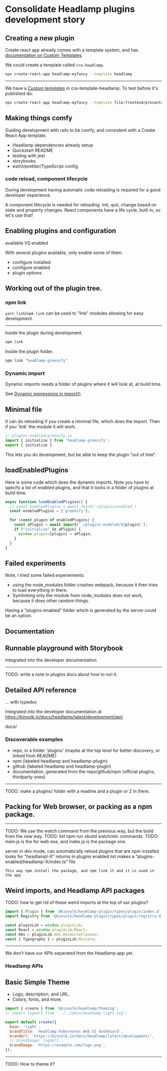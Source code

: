 # Consolidate Headlamp plugins development story 



## Creating a new plugin

Create react app already comes with a template system, and has 
[documentation on Custom Templates](https://create-react-app.dev/docs/custom-templates/)

We could create a template called `cra-headlamp`.

```bash
npx create-react-app headlamp-myfancy --template headlamp
```

---

We have a [Custom templates](https://create-react-app.dev/docs/custom-templates/)
in cra-template-headlamp. To test before it's published do:

```bash
npx create-react-app headlamp-myfancy --template file:frontend/presentation/cra-template-headlamp
```


## Making things comfy

Guiding development with rails to be comfy, and consistent with a Create React App template.

- Headlamp dependencies already setup
- Quickstart README
- testing with jest
- storybooks
- eslint/prettier/TypeScript config


### code reload, component lifecycle

During development having automatic code reloading is required for a good developer experience.

A component lifecycle is needed for reloading. Init, quit, change based on state and property changes.
React components have a life cycle, built in, so let's use that!



## Enabling plugins and configuration

available VS enabled

With several plugins available, only enable some of them.

- configure installed
- configure enabled
- plugin options


## Working out of the plugin tree.

### npm link

`yarn link`/`npm link` can be used to "link" modules allowing for easy development.


---


Inside the plugin during development.
```bash
npm link
```

Inside the plugin folder.

```bash
npm link "headlamp-greenify"
```


### Dynamic import

Dynamic imports needs a folder of plugins where it will look at, at build time.

See [Dynamic expressions in import()](https://webpack.js.org/api/module-methods/#dynamic-expressions-in-import)



## Minimal file

It can do reloading if you create a minimal file, which does the import.
Then if you 'link' the module it will work.

```js
// plugins-enabled/greenify.js
import { initialize } from 'headlamp-greenify';
export { initialize }
```

This lets you do development, but be able to keep the plugin "out of tree".



## loadEnabledPlugins

Here is some code which does the dynamic imports. 
Note you have to specify a list of enabled plugins, and that it looks in a folder of plugins at build time.

```js
async function loadEnabledPlugins() {
  // const enabledPlugins = await fetch('/plugins/enabled')
  const enabledPlugins = ['greenify'];

  for (const plugin of enabledPlugins) {
    const aPlugin = await import(`./plugins-enabled/${plugin}`);
    if ("initialize" in aPlugin) {
      window.plugins[plugin] = aPlugin;
    }
  }
}
```



## Failed experiments

Note, I tried some failed experiements:

- using the node_modules folder crashes webpack, because it then tries to load everything in there.
- Symlinking only the module from node_modules does not work, because it does other random things.


Having a "plugins-enabled" folder which is generated by the server could be an option.



## Documentation



## Runnable playground with Storybook

Integrated into the developer documentation


---

TODO: write a note in plugins docs about how to run it.


## Detailed API reference

... with typedoc

Integrated into the developer documentation at https://kinvolk.io/docs/headlamp/latest/development/api/

docs/



### Discoverable examples

- repo, in a folder 'plugins' (maybe at the top level for better discovery, or linked from README)
- npm (labeled headlamp and headlamp-plugin)
- github (labeled headlamp and headlamp-plugin)
- documentation, generated from the repo/github/npm (official plugins, thirdparty ones)

---

TODO: make a plugins/ folder with a readme and a plugin or 2 in there.


## Packing for Web browser, or packing as a npm package.

---

TODO: We use the watch command from the previous way, but the build from the new way.
TODO: list npm run xbuild watch/etc commands.
TODO: main.js is the for web one, and index.js is the package one.




server in dev mode, can automatically reload plugins that are npm installed
	looks for "headlampl-X"
		returns in plugins enabled list
		makes a "plugins-enabled/headlamp-X/index.ts" file 

	This way npm install the package, and npm link it and it is used in the app




## Weird imports, and Headlamp API packages

TODO: how to get rid of these weird imports at the top of our plugins?

```javascript
import { Plugin } from '@kinvolk/headlamp-plugin/types/plugin/index.d';
import Registry from '@kinvolk/headlamp-plugin/types/plugin/registry.d';

const pluginLib = window.pluginLib;
const React = window.pluginLib.React;
const K8s = pluginLib.K8s.ResourceClasses;
const { Typography } = pluginLib.MuiCore;
```

---

We don't have our APIs separated from the Headlamp app yet.


### Headlamp APIs




## Basic Simple Theme

- Logo, description, and URL.
- Colors, fonts, and more.


```javascript
import { create } from '@kinvolk/headlamp/theming';
// import logoUrl from '../../docs/headlamp_light.svg';

export default create({
  base: 'light',
  brandTitle: 'Headlamp Kubernetes Web UI dashboard',
  brandUrl: 'https://kinvolk.io/docs/headlamp/latest/development/',
  // brandImage: logoUrl,
  brandImage: 'https://example.com/logo.png',
});
```

--- 

TODO: How to theme it?


